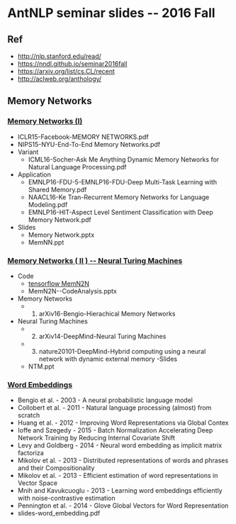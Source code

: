 # AntNLP seminar slides -- 2016 Fall

## Ref
- http://nlp.stanford.edu/read/
- https://nndl.github.io/seminar2016fall
- https://arxiv.org/list/cs.CL/recent
- http://aclweb.org/anthology/

## Memory Networks

### [Memory Networks (I)](https://github.com/AntNLP/seminar/tree/master/2016Fall/Memory%20Networks%20(I))
- ICLR15-Facebook-MEMORY NETWORKS.pdf
- NIPS15-NYU-End-To-End Memory Networks.pdf
- Variant
  - ICML16-Socher-Ask Me Anything Dynamic Memory Networks for Natural Language Processing.pdf
- Application
  - EMNLP16-FDU-5-EMNLP16-FDU-Deep Multi-Task Learning with Shared Memory.pdf
  - NAACL16-Ke Tran-Recurrent Memory Networks for Language Modeling.pdf
  - EMNLP16-HIT-Aspect Level Sentiment Classification with Deep Memory Network.pdf
- Slides
  - Memory Network.pptx
  - MemNN.ppt

### [Memory Networks ( II ) -- Neural Turing Machines](https://github.com/AntNLP/seminar/tree/master/2016Fall/Memory%20Networks%20(II)%20--%20Neural%20Turing%20Machines)
- Code
  - [tensorflow MemN2N](https://github.com/domluna/memn2n)
  - MemN2N--CodeAnalysis.pptx
- Memory Networks
  - 1. arXiv16-Bengio-Hierachical Memory Networks
- Neural Turing Machines
  - 2. arXiv14-DeepMind-Neural Turing Machines
  - 3. nature20101-DeepMind-Hybrid computing using a neural network with dynamic external memory
-Slides
  - NTM.ppt

### [Word Embeddings](https://github.com/AntNLP/seminar/tree/master/2016Fall/Word%20Embeddings)
- Bengio et al. - 2003 - A neural probabilistic language model
- Collobert et al. - 2011 - Natural language processing (almost) from scratch
- Huang et al. - 2012 - Improving Word Representations via Global Contex
- Ioffe and Szegedy - 2015 - Batch Normalization Accelerating Deep Network Training by Reducing Internal Covariate Shift
- Levy and Goldberg - 2014 - Neural word embedding as implicit matrix factoriza
- Mikolov et al. - 2013 - Distributed representations of words and phrases and their Compositionality
- Mikolov et al. - 2013 - Efficient estimation of word representations in Vector Space
- Mnih and Kavukcuoglu - 2013 - Learning word embeddings efficiently with noise-contrastive estimation
- Pennington et al. - 2014 - Glove Global Vectors for Word Representation
- slides-word_embedding.pdf